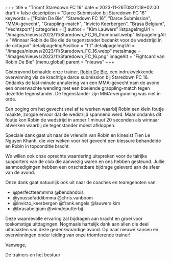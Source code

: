+++
title = "Triomf Staredown FC 16"
date = 2023-11-26T08:01:19+02:00
draft = false
description = "Darce Submission bij Staredown FC 16"
keywords = ["Robin De Bie", "Staredown FC 16", "Darce Submission", "MMA-gevecht", "Grappling-match", "Invicto Keerbergen", "Brasa Belgium", "Vechtsport"]
categories = []
author = "Kim Lauwers"
listpageImgUrl = "/images/nieuws/2023/11/Staredown_FC_16_thumbnail.webp"
listpageImgAlt = "Winnaar Robin de Bie die de tegenstander bedankt voor de wedstrijd in de octagon"
detailpageImgPosition = "fit"
detailpageImgUrl = "/images/nieuws/2023/11/Staredown_FC_16.webp"
metaImage = "/images/nieuws/2023/11/Staredown_FC_16.png"
imageAlt = "Fightcard van Robin De Bie"
[menu.global]
    parent = "nieuws"
+++

Gisteravond behaalde onze trainer, [Robin De Bie](https://www.invictokeerbergen.be/trainers/#Robin_De%20Bie), een indrukwekkende overwinning via de krachtige darce submission bij Staredown FC 16. 
Ondanks de last-minute annulering van een MMA-gevecht nam de avond een onverwachte wending met een boeiende grappling-match tegen dezelfde tegenstander. 
De tegenstander zijn MMA-vergunning was niet in orde.

Een poging om het gevecht snel af te werken waarbij Robin een klein foutje maakte, zorgde ervoor dat de wedstrijd spannend werd. 
Maar ondanks dit foutje kon Robin de wedstrijd in amper 1 minuut 20 seconden als winnaar afwerken waarbij de tegenstander moest afkloppen.

Speciale dank gaat uit naar de vriendin van Robin en kinesist Tien Le Nguyen Khanh, die vier weken voor het gevecht een blessure behandelde en Robin in topconditie bracht.

We willen ook onze oprechte waardering uitspreken voor de talrijke supporters van de club die aanwezig waren en ons hebben gesteund. Jullie aanmoedigingen hebben een onschatbare bijdrage geleverd aan de sfeer van de avond.

Onze dank gaat natuurlijk ook uit naar de coaches en teamgenoten van:

- @perfectteammma @bendandois
- @youssefaddibmma @chris.vanboom
- @invicto_keerbergen @frank.engels @lauwers.kim
- @brasabelgium @wimdeputterbjj


Deze waardevolle ervaring zal bijdragen aan kracht en groei voor toekomstige uitdagingen. Nogmaals hartelijk dank aan allen die deel uitmaakten van deze gedenkwaardige avond. Op naar nieuwe kansen en overwinningen onder leiding van onze triomferende trainer!

Vanwege,

De trainers en het bestuur